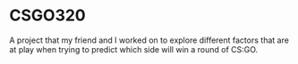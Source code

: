 # CSGO320

A project that my friend and I worked on to explore different factors that are at play when trying to predict which side will win a round of CS:GO.
